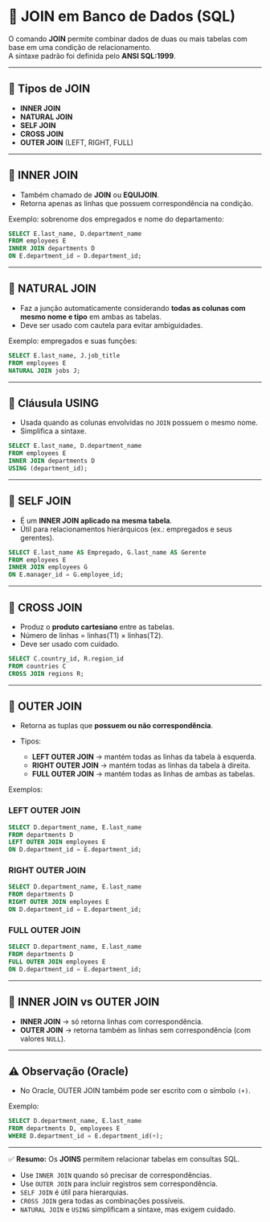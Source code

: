 # 🔗 JOIN em Banco de Dados (SQL)

O comando **JOIN** permite combinar dados de duas ou mais tabelas com base em uma condição de relacionamento.  
A sintaxe padrão foi definida pelo **ANSI SQL:1999**.

---

## 📌 Tipos de JOIN
- **INNER JOIN**
- **NATURAL JOIN**
- **SELF JOIN**
- **CROSS JOIN**
- **OUTER JOIN** (LEFT, RIGHT, FULL)

---

## 🔹 INNER JOIN
- Também chamado de **JOIN** ou **EQUIJOIN**.
- Retorna apenas as linhas que possuem correspondência na condição.

Exemplo: sobrenome dos empregados e nome do departamento:
```sql
SELECT E.last_name, D.department_name
FROM employees E
INNER JOIN departments D
ON E.department_id = D.department_id;
````

---

## 🔹 NATURAL JOIN

* Faz a junção automaticamente considerando **todas as colunas com mesmo nome e tipo** em ambas as tabelas.
* Deve ser usado com cautela para evitar ambiguidades.

Exemplo: empregados e suas funções:

```sql
SELECT E.last_name, J.job_title
FROM employees E
NATURAL JOIN jobs J;
```

---

## 🔹 Cláusula USING

* Usada quando as colunas envolvidas no `JOIN` possuem o mesmo nome.
* Simplifica a sintaxe.

```sql
SELECT E.last_name, D.department_name
FROM employees E
INNER JOIN departments D
USING (department_id);
```

---

## 🔹 SELF JOIN

* É um **INNER JOIN aplicado na mesma tabela**.
* Útil para relacionamentos hierárquicos (ex.: empregados e seus gerentes).

```sql
SELECT E.last_name AS Empregado, G.last_name AS Gerente
FROM employees E
INNER JOIN employees G
ON E.manager_id = G.employee_id;
```

---

## 🔹 CROSS JOIN

* Produz o **produto cartesiano** entre as tabelas.
* Número de linhas = linhas(T1) × linhas(T2).
* Deve ser usado com cuidado.

```sql
SELECT C.country_id, R.region_id
FROM countries C
CROSS JOIN regions R;
```

---

## 🔹 OUTER JOIN

* Retorna as tuplas que **possuem ou não correspondência**.
* Tipos:

  * **LEFT OUTER JOIN** → mantém todas as linhas da tabela à esquerda.
  * **RIGHT OUTER JOIN** → mantém todas as linhas da tabela à direita.
  * **FULL OUTER JOIN** → mantém todas as linhas de ambas as tabelas.

Exemplos:

### LEFT OUTER JOIN

```sql
SELECT D.department_name, E.last_name
FROM departments D
LEFT OUTER JOIN employees E
ON D.department_id = E.department_id;
```

### RIGHT OUTER JOIN

```sql
SELECT D.department_name, E.last_name
FROM departments D
RIGHT OUTER JOIN employees E
ON D.department_id = E.department_id;
```

### FULL OUTER JOIN

```sql
SELECT D.department_name, E.last_name
FROM departments D
FULL OUTER JOIN employees E
ON D.department_id = E.department_id;
```

---

## 🔹 INNER JOIN vs OUTER JOIN

* **INNER JOIN** → só retorna linhas com correspondência.
* **OUTER JOIN** → retorna também as linhas sem correspondência (com valores `NULL`).

---

## ⚠️ Observação (Oracle)

* No Oracle, OUTER JOIN também pode ser escrito com o símbolo `(+)`.

Exemplo:

```sql
SELECT D.department_name, E.last_name
FROM departments D, employees E
WHERE D.department_id = E.department_id(+);
```

---

✅ **Resumo:**
Os **JOINS** permitem relacionar tabelas em consultas SQL.

* Use `INNER JOIN` quando só precisar de correspondências.
* Use `OUTER JOIN` para incluir registros sem correspondência.
* `SELF JOIN` é útil para hierarquias.
* `CROSS JOIN` gera todas as combinações possíveis.
* `NATURAL JOIN` e `USING` simplificam a sintaxe, mas exigem cuidado.